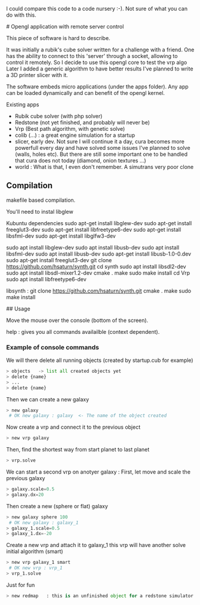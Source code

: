 I could compare this code to a code nursery :-). Not sure of what you can do with this.

# Opengl application with remote server control
 
  This piece of software is hard to describe.

  It was initially a rubik's cube solver written for a challenge with a friend.
  One has the ability to connect to this 'server' through a socket, allowing to control it remotely.
  So I decide to use this opengl core to test the vrp algo
  Later I added a generic algorithm to have better results
  I've planned to write a 3D printer slicer with it.

  The software embeds micro applications (under the apps folder).
  Any app can be loaded dynamically and can benefit of the opengl kernel.

Existing apps
* Rubik cube solver (with php solver)
* Redstone (not yet finished, and probably will never be)
* Vrp (Best path algorithm, with genetic solve)
* colib (...) : a great engine simulation for a startup
* slicer, early dev. Not sure I will continue it a day, cura becomes more powerfull every day and have solved some issues I've planned to solve (walls, holes etc). But there are still some important one to be handled that cura does not today (diamond, onion textures ...)
* world : What is that, I even don't remember. A simutrans very poor clone

## Compilation

makefile based compilation.

You'll need to instal libglew

Kubuntu dependencies
sudo apt-get install libglew-dev
sudo apt-get install freeglut3-dev
sudo apt-get install libfreetype6-dev
sudo apt-get install libsfml-dev
sudo apt-get install libglfw3-dev

sudo apt install libglew-dev 
sudo apt install libusb-dev 
sudo apt install libsfml-dev 
sudo apt install libusb-dev 
sudo apt-get install libusb-1.0-0.dev
sudo apt-get install freeglut3-dev
git clone https://github.com/hsaturn/synth.git
cd synth
sudo apt install libsdl2-dev 
sudo apt install libsdl-mixer1.2-dev 
cmake .
make
sudo make install
cd Vrp
sudo apt install libfreetype6-dev 

libsynth : git clone https://github.com/hsaturn/synth.git
	cmake .
	make
	sudo make install

## Usage

Move the mouse over the console (bottom of the screen).

help : gives you all commands availailble (context dependent).

### Example of console commands

We will there delete all running objects (created by startup.cub for example)

```python
> objects   -> list all created objects yet
> delete {name}
> ...
> delete {name}
```

Then we can create a new galaxy

```python
> new galaxy
 # OK new galaxy : galaxy  <- The name of the object created
```

Now create a vrp and connect it to the previous object

```python
> new vrp galaxy
```

Then, find the shortest way from start planet to last planet

```python
> vrp.solve
```

We can start a second vrp on anotyer galaxy :
First, let move and scale the previous galaxy

```python
> galaxy.scale=0.5
> galaxy.dx=20
```

Then create a new (sphere or flat) galaxy

```python
> new galaxy sphere 100
 # OK new galaxy : galaxy_1
> galaxy_1.scale=0.5
> galaxy_1.dx=-20
```

Create a new vrp and attach it to galaxy_1
this vrp will have another solve initial algorithm (smart)

```python
> new vrp galaxy_1 smart
 # OK new vrp : vrp_1
> vrp_1.solve
```

Just for fun

```python
> new redmap   : this is an unfinished object for a redstone simulator for minecraft.
```

